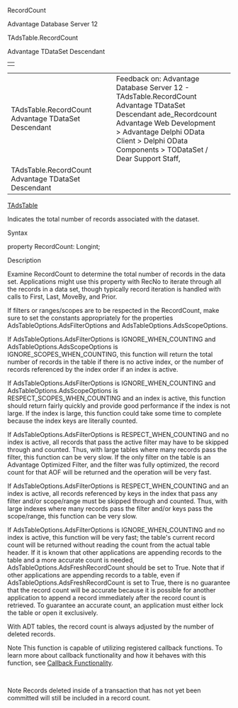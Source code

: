 RecordCount




Advantage Database Server 12  

TAdsTable.RecordCount

Advantage TDataSet Descendant

|  |
| --- |
|  |

|  |  |  |  |  |
| --- | --- | --- | --- | --- |
| TAdsTable.RecordCount  Advantage TDataSet Descendant |  |  | Feedback on: Advantage Database Server 12 - TAdsTable.RecordCount Advantage TDataSet Descendant ade\_Recordcount Advantage Web Development > Advantage Delphi OData Client > Delphi OData Components > TODataSet / Dear Support Staff, |  |
| TAdsTable.RecordCount  Advantage TDataSet Descendant |  |  |  |  |

[TAdsTable](ade_tadstable_7.htm)

Indicates the total number of records associated with the dataset.

Syntax

property RecordCount: Longint;

Description

Examine RecordCount to determine the total number of records in the data set. Applications might use this property with RecNo to iterate through all the records in a data set, though typically record iteration is handled with calls to First, Last, MoveBy, and Prior.

If filters or ranges/scopes are to be respected in the RecordCount, make sure to set the constants appropriately for the properties AdsTableOptions.AdsFilterOptions and AdsTableOptions.AdsScopeOptions.

If AdsTableOptions.AdsFilterOptions is IGNORE\_WHEN\_COUNTING and AdsTableOptions.AdsScopeOptions is IGNORE\_SCOPES\_WHEN\_COUNTING, this function will return the total number of records in the table if there is no active index, or the number of records referenced by the index order if an index is active.

If AdsTableOptions.AdsFilterOptions is IGNORE\_WHEN\_COUNTING and AdsTableOptions.AdsScopeOptions is RESPECT\_SCOPES\_WHEN\_COUNTING and an index is active, this function should return fairly quickly and provide good performance if the index is not large. If the index is large, this function could take some time to complete because the index keys are literally counted.

If AdsTableOptions.AdsFilterOptions is RESPECT\_WHEN\_COUNTING and no index is active, all records that pass the active filter may have to be skipped through and counted. Thus, with large tables where many records pass the filter, this function can be very slow. If the only filter on the table is an Advantage Optimized Filter, and the filter was fully optimized, the record count for that AOF will be returned and the operation will be very fast.

If AdsTableOptions.AdsFilterOptions is RESPECT\_WHEN\_COUNTING and an index is active, all records referenced by keys in the index that pass any filter and/or scope/range must be skipped through and counted. Thus, with large indexes where many records pass the filter and/or keys pass the scope/range, this function can be very slow.

If AdsTableOptions.AdsFilterOptions is IGNORE\_WHEN\_COUNTING and no index is active, this function will be very fast; the table's current record count will be returned without reading the count from the actual table header. If it is known that other applications are appending records to the table and a more accurate count is needed, AdsTableOptions.AdsFreshRecordCount should be set to True. Note that if other applications are appending records to a table, even if AdsTableOptions.AdsFreshRecordCount is set to True, there is no guarantee that the record count will be accurate because it is possible for another application to append a record immediately after the record count is retrieved. To guarantee an accurate count, an application must either lock the table or open it exclusively.

With ADT tables, the record count is always adjusted by the number of deleted records.

Note This function is capable of utilizing registered callback functions. To learn more about callback functionality and how it behaves with this function, see [Callback Functionality](master_callback_functionality.htm).

 

Note Records deleted inside of a transaction that has not yet been committed will still be included in a record count.